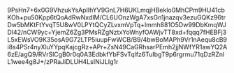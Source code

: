 9PsHn7+6x0G9VhzukYsApIIhYV9GnL7H6UKLmqjHBeklo0MhCPm9HU41cbKOh+pu50Kpp6tQoAdRwNxdIM/CL6UOnzWgA7xsGn1jnazqv3ezuGQKz96trDw5bMKtFtYvqT5U8wV0LPYtQCyZLvxmVpTq+lmmh881O5Dw99DbKmqWJDl42/nCW9yc+YjemZ6Zg3PMsRZgNztxYoWnyfOAWjvTT8xd+fqqq7fHEBFj3L5xEWsVO9K35osA9G72LTP5iuupFwWCB/B9/4bwBoMAPh9Vr1nAequ8cB9i8s4PSr4nyXluYYpqKajcgRz+APr+ZsN49CaGRhsarPEmh2jjNWfYR1awYQ2A6zE/agQ9/RVrSlCgB0r0q0A3EdbkfYbFSvTqlfz6TuIbgT9p6rgrmu71qDzRZnlL1wee4g8J+/zPRaJiDLUH4LsINiJLIg1r
